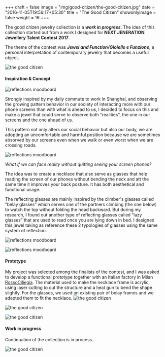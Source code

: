 +++
draft = false
image = "img/good-citizen/the-good-citizen.jpg"
date = "2016-11-05T19:56:17+05:30"
title = "The Good Citizen"
showonlyimage = false
weight = 16
+++
<!--more-->
The good citizen jewelry collection is a **_work in progress_**. The idea of this collection started out from a work I designed for **NEXT JENERATION Jewellery Talent Contest 2017**.

The theme of the contest was **_Jewel and Function/Gioiello e Funzione_**, a personal interpretation of contemporary jewelry that becomes a useful object.

![the good citizen](/img/good-citizen/the-good-citizen.jpg)
#### Inspiration & Concept

![reflections moodboard](/img/good-citizen/screens-slaves.jpg)

Strongly inspired by my daily commute to work in Shanghai, and observing the growing pattern behavior in our society of interacting more with our phone screens than with what is ahead to us, I decided to focus on this and make a jewel that could serve to observe both "realities", the one in our screens and the one ahead of us.

This pattern not only alters our social behavior but also our body, we are adopting an uncomfortable and harmful position because we are sometimes absorved by our screens even when we walk or even worst when we are crossing roads. 

![reflections moodboard](/img/good-citizen/moodboard-reflections-of-reality.jpg)

*What if we can face reality without quitting seeing your screen phones?*

The idea was to create a necklace that also serve as glasses that help reading the screen of our phones without bending the neck and att the same time it improves your back posture. It has both aesthetical and functional usage.

The reflecting glasses are mainly inspired by the climber's glasses called “belay glasses” which serves one of the partners climbing (the one below) to watch the top without folding the head backward. But during my research, I found out another type of reflecting glasses called “lazy glasses” that are used to read once you are lying down in bed. I designed this jewel taking as reference these 2 typologies of glasses using the same system of reflection.

![reflections moodboard](/img/good-citizen/moodboard-reflections-of-reality2.jpg)

![reflections moodboard](/img/good-citizen/sketch-reflections.png)

#### Prototype

My project was selected among the finalists of the contest, and I was asked to develop a functional prototype together with an Italian factory in Milan [RossoCiliegia](http://rossociliegia.com/en/). 
The material used to make the necklace frame is acrylic, using laser cutting to cut the structure and a heat gun to bend the shape slightly.
For the glasses, we used an existing pair of belay frames and we adapted them to fit the necklace.
![the good citizen](/img/good-citizen/2020-frames-render.jpg)

![the good citizen](/img/good-citizen/Full-body-in-use.jpg)

![the good citizen](/img/good-citizen/the-good-citizen-wearability.jpg)

#### Work in progress

Continuation of the collection is in process...

![the good citizen](/img/good-citizen/the-good-citizen-2.png)